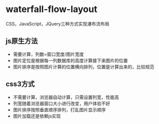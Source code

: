 # waterfall-flow-layout
CSS，JavaScript，JQuery三种方式实现瀑布流布局

## js原生方法

- 需要计算，列数=窗口宽度/图片宽度
- 图片定位是根据每一列数据库的高度计算接下来图片的位置
- 图片排序是按照图片计算的位置横向排列，位置是计算出来的，比较规范

## css3方式

- 不需要计算，浏览器自动计算，只需设置列宽，性能高
- 列宽随着浏览器窗口大小进行改变，用户体验不好
- 图片排序按照垂直顺序排列，打乱图片显示顺序
- 图片加载还是依赖js实现